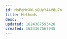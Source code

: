 ```yaml
---
id: MoPgMrXW-sOUyY44V8u7n
title: Methods
desc: ''
updated: 1624367593428
created: 1624367567945
---
```



